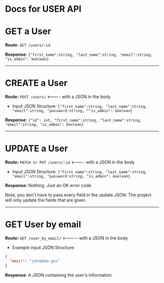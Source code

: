 Docs for USER API
===

# GET a User
**Route**: `GET /users/:id`

**Response**: `{"first_name":string, "last_name":string, "email":string, "is_admin": boolean}`

---

# CREATE a User

**Route:** `POST /users/` <---- with a JSON in the body

* Input JSON Structure: `{"first_name":string, "last_name":string, 
"email":string, "password:string, ""is_admin": boolean}`

**Response**: `{"id": int, "first_name":string, "last_name":string, "email":string, "is_admin": boolean}`

---

# UPDATE a User 

**Route:** `PATCH or PUT /users/:id` <---- with a JSON in the body

* Input JSON Structure: `{"first_name":string, "last_name":string, 
"email":string, "password:string, "is_admin": boolean}`

**Response:** Nothing. Just an OK error code

Note, you don't have to pass every field in the update JSON. The project will only update the fields that are given. 
 
---

# GET User by email

**Route:** `GET /user_by_email/` <----- with a JSON in the body 

* Example input JSON Structure: 

```json
{
  "email": "john@doe.gov"
}
```

**Response**: A JSON containing the user's information
